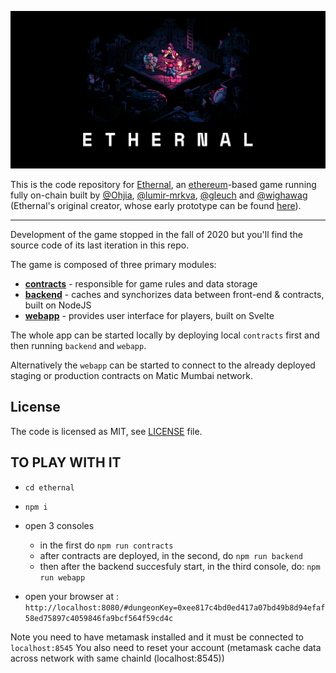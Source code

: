 ![alt text](./ethernal.png)

This is the code repository for [Ethernal](https://ethernal.world), an [ethereum](https://ethereum.org)-based game running fully on-chain built by [@Ohjia](https://github.com/Ohjia), [@lumir-mrkva](https://github.com/lumir-mrkva), [@gleuch](https://github.com/gleuch) and [@wighawag](https://github.com/wighawag) (Ethernal's original creator, whose early prototype can be found [here](https://github.com/wighawag/the_eternal_dungeon)).

---

Development of the game stopped in the fall of 2020 but you'll find the source code of its last iteration in this repo.

The game is composed of three primary modules:

- **[contracts](contracts/)** - responsible for game rules and data storage
- **[backend](backend/)** - caches and synchorizes data between front-end & contracts, built on NodeJS
- **[webapp](webapp/)** - provides user interface for players, built on Svelte

The whole app can be started locally by deploying local `contracts` first and then running `backend` and `webapp`.
    
Alternatively the `webapp` can be started to connect to the already deployed staging or production contracts on Matic Mumbai network.

## License

The code is licensed as MIT, see [LICENSE](./LICENSE) file.


## TO PLAY WITH IT

- `cd ethernal`

- `npm i`

- open 3 consoles
  
  - in the first do  `npm run contracts`
  - after contracts are deployed, in the second, do `npm run backend`
  - then after the backend succesfuly start, in the third console, do: `npm run webapp`

- open your browser at : `http://localhost:8080/#dungeonKey=0xee817c4bd0ed417a07bd49b8d94efaf58ed75897c4059846fa9bcf564f59cd4c`

Note you need to have metamask installed and it must be connected to `localhost:8545`
You also need to reset your account (metamask cache data across network with same chainId (localhost:8545))
